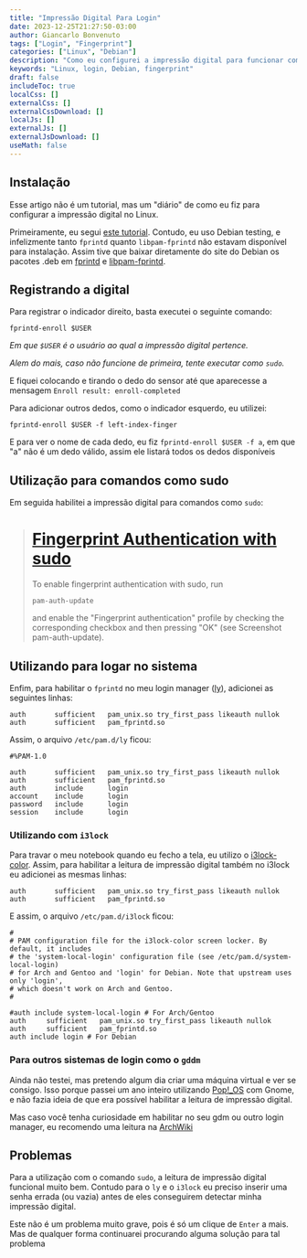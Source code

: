 ```yaml
---
title: "Impressão Digital Para Login"
date: 2023-12-25T21:27:50-03:00
author: Giancarlo Bonvenuto
tags: ["Login", "Fingerprint"]
categories: ["Linux", "Debian"]
description: "Como eu configurei a impressão digital para funcionar como Login (inclusive para comandos como sudo)"
keywords: "Linux, login, Debian, fingerprint"
draft: false
includeToc: true
localCss: []
externalCss: []
externalCssDownload: []
localJs: []
externalJs: []
externalJsDownload: []
useMath: false
---
```


## Instalação

Esse artigo não é um tutorial, mas um "diário" de como eu fiz para configurar a impressão digital no Linux.

Primeiramente, eu segui [este tutorial](https://wiki.debian.org/SecurityManagement/fingerprint%20authentication). Contudo, eu uso Debian testing, e infelizmente tanto `fprintd` quanto `libpam-fprintd` não estavam disponível para instalação. Assim tive que baixar diretamente do site do Debian os pacotes .deb em [fprintd](https://packages.debian.org/bookworm/fprintd) e [libpam-fprintd](https://packages.debian.org/unstable/libpam-fprintd).

## Registrando a digital

Para registrar o indicador direito, basta executei o seguinte comando:

```fish
fprintd-enroll $USER
```
*Em que `$USER` é o usuário ao qual a impressão digital pertence.*

*Alem do mais, caso não funcione de primeira, tente executar como `sudo`.*

E fiquei colocando e tirando o dedo do sensor até que aparecesse a mensagem `Enroll result: enroll-completed`

Para adicionar outros dedos, como o indicador esquerdo, eu utilizei:

```fish
fprintd-enroll $USER -f left-index-finger
```

E para ver o nome de cada dedo, eu fiz `fprintd-enroll $USER -f a`, em que "a" não é um dedo válido, assim ele listará todos os dedos disponíveis

## Utilização para comandos como sudo

Em seguida habilitei a impressão digital para comandos como `sudo`:

> # [Fingerprint Authentication with sudo](https://wiki.debian.org/SecurityManagement/fingerprint%20authentication)
> 
> To enable fingerprint authentication with sudo, run
> 
> ```
> pam-auth-update
> ```
> 
> and enable the "Fingerprint authentication" profile by checking the corresponding checkbox and then pressing "OK" (see Screenshot pam-auth-update). 

## Utilizando para logar no sistema

Enfim, para habilitar o `fprintd` no meu login manager ([ly](https://github.com/fairyglade/ly)), adicionei as seguintes linhas:

```
auth 	   sufficient   pam_unix.so try_first_pass likeauth nullok
auth	   sufficient   pam_fprintd.so
```

Assim, o arquivo `/etc/pam.d/ly` ficou:
```
#%PAM-1.0

auth 	   sufficient   pam_unix.so try_first_pass likeauth nullok
auth	   sufficient   pam_fprintd.so
auth       include      login
account    include      login
password   include      login
session    include      login
```

### Utilizando com `i3lock`

Para travar o meu notebook quando eu fecho a tela, eu utilizo o [i3lock-color](https://github.com/Raymo111/i3lock-color). Assim, para habilitar a leitura de impressão digital também no i3lock eu adicionei as mesmas linhas:

```
auth 	   sufficient   pam_unix.so try_first_pass likeauth nullok
auth	   sufficient   pam_fprintd.so
```

E assim, o arquivo `/etc/pam.d/i3lock` ficou:
```
#
# PAM configuration file for the i3lock-color screen locker. By default, it includes
# the 'system-local-login' configuration file (see /etc/pam.d/system-local-login)
# for Arch and Gentoo and 'login' for Debian. Note that upstream uses only 'login',
# which doesn't work on Arch and Gentoo.
#

#auth include system-local-login # For Arch/Gentoo
auth 	 sufficient   pam_unix.so try_first_pass likeauth nullok
auth	 sufficient   pam_fprintd.so
auth include login # For Debian
```

### Para outros sistemas de login como o `gddm`

Ainda não testei, mas pretendo algum dia criar uma máquina virtual e ver se consigo. Isso porque passei um ano inteiro utilizando [Pop!_OS](https://pop.system76.com/) com Gnome, e não fazia ideia de que era possível habilitar a leitura de impressão digital.

Mas caso você tenha curiosidade em habilitar no seu gdm ou outro login manager, eu recomendo uma leitura na [ArchWiki](https://wiki.archlinux.org/title/fprint)

## Problemas

Para a utilização com o comando `sudo`, a leitura de impressão digital funcional muito bem. Contudo para o `ly` e o `i3lock` eu preciso inserir uma senha errada (ou vazia) antes de eles conseguirem detectar minha impressão digital.

Este não é um problema muito grave, pois é só um clique de `Enter` a mais. Mas de qualquer forma continuarei procurando alguma solução para tal problema

